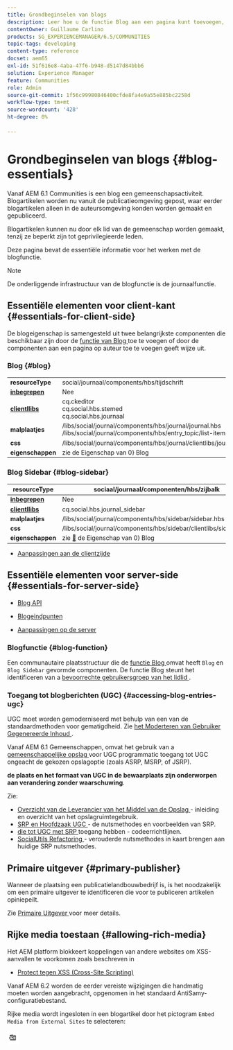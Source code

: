 ```yaml
---
title: Grondbeginselen van blogs
description: Leer hoe u de functie Blog aan een pagina kunt toevoegen, zodat leden van de gemeenschap die zich hebben aangemeld, blogartikelen kunnen plaatsen.
contentOwner: Guillaume Carlino
products: SG_EXPERIENCEMANAGER/6.5/COMMUNITIES
topic-tags: developing
content-type: reference
docset: aem65
exl-id: 51f616e8-4aba-47f6-b948-d5147d84bbb6
solution: Experience Manager
feature: Communities
role: Admin
source-git-commit: 1f56c99980846400cfde8fa4e9a55e885bc2258d
workflow-type: tm+mt
source-wordcount: '428'
ht-degree: 0%

---
```


# Grondbeginselen van blogs {#blog-essentials}

Vanaf AEM 6.1 Communities is een blog een gemeenschapsactiviteit. Blogartikelen worden nu vanuit de publicatieomgeving gepost, waar eerder blogartikelen alleen in de auteursomgeving konden worden gemaakt en gepubliceerd.

Blogartikelen kunnen nu door elk lid van de gemeenschap worden gemaakt, tenzij ze beperkt zijn tot geprivilegieerde leden.

Deze pagina bevat de essentiële informatie voor het werken met de blogfunctie.

>[!NOTE]
>
>De onderliggende infrastructuur van de blogfunctie is de journaalfunctie.

## Essentiële elementen voor client-kant {#essentials-for-client-side}

De blogeigenschap is samengesteld uit twee belangrijkste componenten die beschikbaar zijn door de [ functie van Blog ](/help/communities/functions.md#blog-function) toe te voegen of door de componenten aan een pagina op auteur toe te voegen geeft wijze uit.

### Blog {#blog}

<table>
 <tbody>
  <tr>
   <td> <strong> resourceType </strong></td>
   <td>social/journaal/components/hbs/tijdschrift</td>
  </tr>
  <tr>
   <td> <a href="/help/communities/scf.md#add-or-include-a-communities-component"><strong> inbegrepen </strong></a></td>
   <td>Nee</td>
  </tr>
  <tr>
   <td> <a href="/help/communities/clientlibs.md"><strong> clientllibs </strong></a></td>
   <td>cq.ckeditor<br /> cq.social.hbs.stemed<br /> cq.social.hbs.journaal</td>
  </tr>
  <tr>
   <td> <strong> malplaatjes </strong></td>
   <td> /libs/social/journal/components/hbs/journal/journal.hbs<br /> /libs/social/journal/components/hbs/entry_topic/list-item.hbs</td>
  </tr>
  <tr>
   <td> <strong> css </strong></td>
   <td> /libs/social/journal/components/hbs/journal/clientlibs/journal.css</td>
  </tr>
  <tr>
   <td><strong> eigenschappen</strong></td>
   <td>zie </a> de Eigenschap van 0&rbrace; Blog<a href="/help/communities/blog-feature.md"></td>
  </tr>
 </tbody>
</table>

### Blog Sidebar {#blog-sidebar}

| **resourceType** | sociaal/journaal/componenten/hbs/zijbalk |
|---|---|
| [**inbegrepen**](/help/communities/scf.md#add-or-include-a-communities-component) | Nee |
| [**clientllibs**](/help/communities/clientlibs.md) | cq.social.hbs.journal_sidebar |
| **malplaatjes** | /libs/social/journal/components/hbs/sidebar/sidebar.hbs |
| **css** | /libs/social/journal/components/hbs/sidebar/clientlibs/sidebar.css |
| **eigenschappen** | zie [&#128279;](/help/communities/blog-feature.md) de Eigenschap van 0&rbrace; Blog |

* [Aanpassingen aan de clientzijde](/help/communities/client-customize.md)

## Essentiële elementen voor server-side {#essentials-for-server-side}

* [ Blog API ](https://developer.adobe.com/experience-manager/reference-materials/6-5/javadoc/com/adobe/cq/social/journal/client/api/package-summary.html)

* [ Blogeindpunten ](https://developer.adobe.com/experience-manager/reference-materials/6-5/javadoc/com/adobe/cq/social/journal/client/endpoints/package-summary.html)

* [Aanpassingen op de server](/help/communities/server-customize.md)

### Blogfunctie {#blog-function}

Een communautaire plaatsstructuur die de [ functie Blog ](/help/communities/functions.md#blog-function) omvat heeft `Blog` en `Blog Sidebar` gevormde componenten. De functie Blog steunt het identificeren van a [ bevoorrechte gebruikersgroep van het lidlid ](/help/communities/users.md#privileged-members-group).

### Toegang tot blogberichten (UGC) {#accessing-blog-entries-ugc}

UGC moet worden gemoderniseerd met behulp van een van de standaardmethoden voor gematigdheid.
Zie [ het Moderteren van Gebruiker Gegenereerde Inhoud ](/help/communities/moderate-ugc.md).

Vanaf AEM 6.1 Gemeenschappen, omvat het gebruik van a [ gemeenschappelijke opslag ](/help/communities/working-with-srp.md) voor UGC programmatic toegang tot UGC ongeacht de gekozen opslagoptie (zoals ASRP, MSRP, of JSRP).

**de plaats en het formaat van UGC in de bewaarplaats zijn onderworpen aan verandering zonder waarschuwing**.

Zie:

* [ Overzicht van de Leverancier van het Middel van de Opslag ](/help/communities/srp.md) - inleiding en overzicht van het opslagruimtegebruik.
* [ SRP en Hoofdzaak UGC ](/help/communities/srp-and-ugc.md) - de nutsmethodes en voorbeelden van SRP.
* [ die tot UGC met SRP ](/help/communities/accessing-ugc-with-srp.md) toegang hebben - codeerrichtlijnen.
* [ SocialUtils Refactoring ](/help/communities/socialutils.md) - verouderde nutsmethodes in kaart brengen aan huidige SRP nutsmethodes.

## Primaire uitgever {#primary-publisher}

Wanneer de plaatsing een publicatielandbouwbedrijf is, is het noodzakelijk om een primaire uitgever te identificeren die voor te publiceren artikelen opiniepeilt.

Zie [ Primaire Uitgever ](/help/communities/deploy-communities.md#primary-publisher) voor meer details.

## Rijke media toestaan {#allowing-rich-media}

Het AEM platform blokkeert koppelingen van andere websites om XSS-aanvallen te voorkomen zoals beschreven in

* [Protect tegen XSS (Cross-Site Scripting)](/help/sites-developing/security.md#protect-against-cross-site-scripting-xss)

Vanaf AEM 6.2 worden de eerder vereiste wijzigingen die handmatig moeten worden aangebracht, opgenomen in het standaard AntiSamy-configuratiebestand.

Rijke media wordt ingesloten in een blogartikel door het pictogram `Embed Media from External Sites` te selecteren:

![ media ](assets/media-icon.png)
